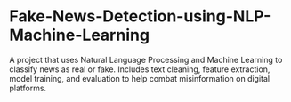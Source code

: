 # Fake-News-Detection-using-NLP-Machine-Learning
A project that uses Natural Language Processing and Machine Learning to classify news as real or fake. Includes text cleaning, feature extraction, model training, and evaluation to help combat misinformation on digital platforms. 
